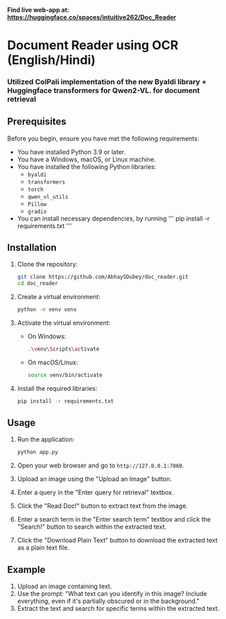 
#### Find live web-app at: https://huggingface.co/spaces/intuitive262/Doc_Reader


# Document Reader using OCR (English/Hindi)

### Utilized **ColPali implementation of the new Byaldi library + Huggingface transformers for Qwen2-VL.** for document retrieval

## Prerequisites

Before you begin, ensure you have met the following requirements:
- You have installed Python 3.9 or later.
- You have a Windows, macOS, or Linux machine.
- You have installed the following Python libraries:
  - `byaldi`
  - `transformers`
  - `torch`
  - `qwen_vl_utils`
  - `Pillow`
  - `gradio`
- You can install necessary dependencies, by running 
    '''
        pip install -r requirements.txt
    '''

## Installation

1. Clone the repository:
    ```sh
    git clone https://github.com/AbhaySDubey/doc_reader.git
    cd doc_reader
    ```

2. Create a virtual environment:
    ```sh
    python -m venv venv
    ```

3. Activate the virtual environment:
    - On Windows:
        ```sh
        .\venv\Scripts\activate
        ```
    - On macOS/Linux:
        ```sh
        source venv/bin/activate
        ```

4. Install the required libraries:
    ```sh
    pip install -r requirements.txt
    ```

## Usage

1. Run the application:
    ```sh
    python app.py
    ```

2. Open your web browser and go to `http://127.0.0.1:7860`.

3. Upload an image using the "Upload an Image" button.

4. Enter a query in the "Enter query for retrieval" textbox.

5. Click the "Read Doc!" button to extract text from the image.

6. Enter a search term in the "Enter search term" textbox and click the "Search!" button to search within the extracted text.

7. Click the "Download Plain Text" button to download the extracted text as a plain text file.

## Example

1. Upload an image containing text.
2. Use the prompt: "What text can you identify in this image? Include everything, even if it's partially obscured or in the background."
3. Extract the text and search for specific terms within the extracted text.
